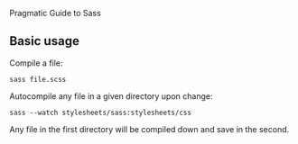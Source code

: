 Pragmatic Guide to Sass

## Basic usage

Compile a file:

    sass file.scss

Autocompile any file in a given directory upon change:

    sass --watch stylesheets/sass:stylesheets/css

Any file in the first directory will be compiled down and save in the
second. 
